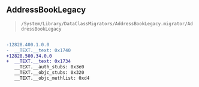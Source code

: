 ## AddressBookLegacy

> `/System/Library/DataClassMigrators/AddressBookLegacy.migrator/AddressBookLegacy`

```diff

-12828.400.1.0.0
-  __TEXT.__text: 0x1740
+12828.500.34.0.0
+  __TEXT.__text: 0x1734
   __TEXT.__auth_stubs: 0x3e0
   __TEXT.__objc_stubs: 0x320
   __TEXT.__objc_methlist: 0xd4

```
